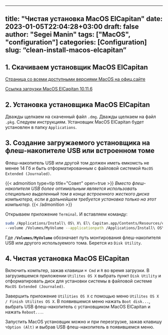 
---
title: "Чистая установка MacOS ElCapitan"
date: 2023-01-05T22:04:28+03:00
draft: false
author: "Segei Manin"
tags: ["MacOS", "configuration"]
categories: [Configuration]
slug: “clean-install-macos-elcapitan”
---


## 1. Скачиваем установщик MacOS ElCapitan  <a id="1. Скачиваем установщик MacOS ElCapitan "></a>

[Страница сo всеми доступными версиями MacOS на офиц.сайте](https://support.apple.com/ru-ru/HT211683)

[Ссылка загрузки MacOS ElCapitan 10.11.6](https://support.apple.com/ru-ru/HT211683)


## 2. Установка установщика MacOS ElCapitan <a id="2. Установка установщика MacOS ElCapitan"></a>

Дважды щелкаем на скаченный файл `.dmg`. Дважды щелкаем на файл `.pkg`. Следуем инструкциям. Установщик MacOS ElCapitan будет установлен в папку `Applications`.


## 3. Создание загружаемого установщика на флеш-накопителе USB или встроенном томе<a id="3. Создание загружаемого установщика на флеш-накопителе USB или встроенном томе"></a>

Флеш-накопитель USB или другой том должен иметь емкомсть не менее 14 Гб и быть отформатированным с файловой системой `MacOS Extended (Journaled)`.

{{< admonition type=tip title="Совет" open=true >}}
*Вместо флеш-накопителя USB более оптимальным является использовать специально выделенный том в конце встроенного жесткого диска компьютера, если в дальнейшем требуется установка только на этот компьютер.*
{{< /admonition >}}


Открываем приложение `Terminal`. И вставляем команду:

```bash
sudo /Applications/Install\ OS\ X\ El\ Capitan.app/Contents/Resources/createinstallmedia 
--volume /Volumes/MyVolume --applicationpath /Applications/Install\ OS\ X\ El\ Capitan.app
```
Где **`/Volumes/MyVolume`** обозначает путь монтирования флеш-накопителя USB или другого используемого тома. Берется из `Disk Utility`.


## 4. Чистая установка MacOS ElCapitan<a id="4. Чистая установка MacOS ElCapitan"></a>

Включить компьтер, зажав клавиши  `⌘ Cmd` и `R` во время загрузки. В загрузившемся приложении `Utilites OS X` выбрать пункт `Disk Utility` и отформатировать диск для установки системы в файловой системе `MacOS Extended (Journaled)`.

Завершить приложение `Utilities OS X` с помощью меню `Utilites OS X / Finish Utilites OS X`. В появившемся меню нажать `Boot disk...`, выбрать USB флеш-накопитель с установщиком MacOS ElCapitan и нажать `Reboot...`.

Запустить MacOS установщик можно и при перезгрузке, зажав клавишу `⌥Option (Alt)` и выбрав USB флеш-накопитель в появившемся меню.
